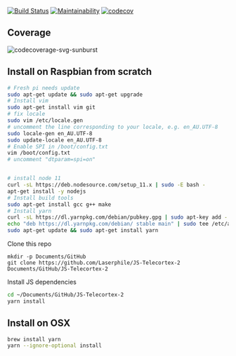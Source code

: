 [![Build Status](https://travis-ci.org/Laserphile/JS-Telecortex-2.svg?branch=master)](https://travis-ci.org/Laserphile/JS-Telecortex-2)
[![Maintainability](https://api.codeclimate.com/v1/badges/89eede666d93740400d9/maintainability)](https://codeclimate.com/github/Laserphile/JS-Telecortex-2/maintainability)
[![codecov](https://codecov.io/gh/Laserphile/JS-Telecortex-2/branch/master/graph/badge.svg)](https://codecov.io/gh/Laserphile/JS-Telecortex-2)

## Coverage

![codecoverage-svg-sunburst]( https://codecov.io/gh/derwentx/Xero-Map-Generator/branch/master/graphs/sunburst.svg)

## Install on Raspbian from scratch
```bash
# Fresh pi needs update
sudo apt-get update && sudo apt-get upgrade
# Install vim
sudo apt-get install vim git
# fix locale
sudo vim /etc/locale.gen
# uncomment the line corresponding to your locale, e.g. en_AU.UTF-8
sudo locale-gen en_AU.UTF-8
sudo update-locale en_AU.UTF-8
# Enable SPI in /boot/config.txt
vim /boot/config.txt
# uncomment "dtparam=spi=on"


# install node 11
curl -sL https://deb.nodesource.com/setup_11.x | sudo -E bash -
apt-get install -y nodejs
# Install build tools
sudo apt-get install gcc g++ make
# Install yarn
curl -sL https://dl.yarnpkg.com/debian/pubkey.gpg | sudo apt-key add -
echo "deb https://dl.yarnpkg.com/debian/ stable main" | sudo tee /etc/apt/sources.list.d/yarn.list
sudo apt-get update && sudo apt-get install yarn
```
Clone this repo
```
mkdir -p Documents/GitHub
git clone https://github.com/Laserphile/JS-Telecortex-2 Documents/GitHub/JS-Telecortex-2
```
Install JS dependencies
```bash
cd ~/Documents/GitHub/JS-Telecortex-2
yarn install
```

## Install on OSX
```bash
brew install yarn
yarn --ignore-optional install
```
